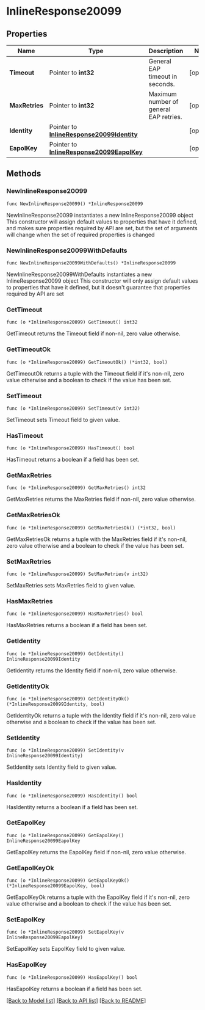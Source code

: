 # InlineResponse20099

## Properties

Name | Type | Description | Notes
------------ | ------------- | ------------- | -------------
**Timeout** | Pointer to **int32** | General EAP timeout in seconds. | [optional] 
**MaxRetries** | Pointer to **int32** | Maximum number of general EAP retries. | [optional] 
**Identity** | Pointer to [**InlineResponse20099Identity**](InlineResponse20099Identity.md) |  | [optional] 
**EapolKey** | Pointer to [**InlineResponse20099EapolKey**](InlineResponse20099EapolKey.md) |  | [optional] 

## Methods

### NewInlineResponse20099

`func NewInlineResponse20099() *InlineResponse20099`

NewInlineResponse20099 instantiates a new InlineResponse20099 object
This constructor will assign default values to properties that have it defined,
and makes sure properties required by API are set, but the set of arguments
will change when the set of required properties is changed

### NewInlineResponse20099WithDefaults

`func NewInlineResponse20099WithDefaults() *InlineResponse20099`

NewInlineResponse20099WithDefaults instantiates a new InlineResponse20099 object
This constructor will only assign default values to properties that have it defined,
but it doesn't guarantee that properties required by API are set

### GetTimeout

`func (o *InlineResponse20099) GetTimeout() int32`

GetTimeout returns the Timeout field if non-nil, zero value otherwise.

### GetTimeoutOk

`func (o *InlineResponse20099) GetTimeoutOk() (*int32, bool)`

GetTimeoutOk returns a tuple with the Timeout field if it's non-nil, zero value otherwise
and a boolean to check if the value has been set.

### SetTimeout

`func (o *InlineResponse20099) SetTimeout(v int32)`

SetTimeout sets Timeout field to given value.

### HasTimeout

`func (o *InlineResponse20099) HasTimeout() bool`

HasTimeout returns a boolean if a field has been set.

### GetMaxRetries

`func (o *InlineResponse20099) GetMaxRetries() int32`

GetMaxRetries returns the MaxRetries field if non-nil, zero value otherwise.

### GetMaxRetriesOk

`func (o *InlineResponse20099) GetMaxRetriesOk() (*int32, bool)`

GetMaxRetriesOk returns a tuple with the MaxRetries field if it's non-nil, zero value otherwise
and a boolean to check if the value has been set.

### SetMaxRetries

`func (o *InlineResponse20099) SetMaxRetries(v int32)`

SetMaxRetries sets MaxRetries field to given value.

### HasMaxRetries

`func (o *InlineResponse20099) HasMaxRetries() bool`

HasMaxRetries returns a boolean if a field has been set.

### GetIdentity

`func (o *InlineResponse20099) GetIdentity() InlineResponse20099Identity`

GetIdentity returns the Identity field if non-nil, zero value otherwise.

### GetIdentityOk

`func (o *InlineResponse20099) GetIdentityOk() (*InlineResponse20099Identity, bool)`

GetIdentityOk returns a tuple with the Identity field if it's non-nil, zero value otherwise
and a boolean to check if the value has been set.

### SetIdentity

`func (o *InlineResponse20099) SetIdentity(v InlineResponse20099Identity)`

SetIdentity sets Identity field to given value.

### HasIdentity

`func (o *InlineResponse20099) HasIdentity() bool`

HasIdentity returns a boolean if a field has been set.

### GetEapolKey

`func (o *InlineResponse20099) GetEapolKey() InlineResponse20099EapolKey`

GetEapolKey returns the EapolKey field if non-nil, zero value otherwise.

### GetEapolKeyOk

`func (o *InlineResponse20099) GetEapolKeyOk() (*InlineResponse20099EapolKey, bool)`

GetEapolKeyOk returns a tuple with the EapolKey field if it's non-nil, zero value otherwise
and a boolean to check if the value has been set.

### SetEapolKey

`func (o *InlineResponse20099) SetEapolKey(v InlineResponse20099EapolKey)`

SetEapolKey sets EapolKey field to given value.

### HasEapolKey

`func (o *InlineResponse20099) HasEapolKey() bool`

HasEapolKey returns a boolean if a field has been set.


[[Back to Model list]](../README.md#documentation-for-models) [[Back to API list]](../README.md#documentation-for-api-endpoints) [[Back to README]](../README.md)


